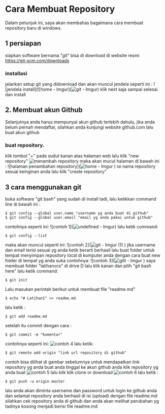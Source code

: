 # Cara Membuat Repository
<p>Dalam petunjuk ini, saya akan membahas bagaimana cara membuat repository baru di windows.</p>

## 1 persiapan
siapkan software bernama "git" bisa di download di website resmi https://git-scm.com/downloads

### installasi
jalankan setup git yang didownload dan akan muncul jendela seperti ini :
![jendela install](![home - Imgur](![git - Imgur](https://github.com/user-attachments/assets/cd8788bc-d93c-4aa8-bbdc-b45a4f77931e))
klik next saja sampai selesai dan install

## 2. Membuat akun Github
<p>Selanjutnya anda harus mempunyai akun github terlebih dahulu, jika anda belum pernah mendaftar, silahkan anda kunjungi website github.com lalu buat akun github</p>

### buat repository.
klik tombol "+" pada sudut kanan atas halaman web lalu klik "new repository"
![menambah repository](https://i.imgur.com/MqIEA8T.png)
maka akan mucul halaman di bawah ini :
![halaman penambahan repository](![home - Imgur](https://github.com/user-attachments/assets/f1e764ae-925c-4982-9b85-29a78282aebe)
)
isi nama repository sesuai keinginan anda lalu klik "create repository"

## 3 cara menggunakan git
buka software "git bash" yang sudah di install tadi, lalu ketikkan command line di bawah ini :
```
$ git config --global user.name "username yg anda buat di github"
$ git config --global user.email "email yg anda pakai untuk github"
```
contohnya seperti ini:
![contoh 1](![undefined - Imgur](https://github.com/user-attachments/assets/253c8ba6-1bf6-40b6-9585-728c5b10b280))
lalu ketik command:
```
$ git config --list
```
maka akan muncul seperti ini:
![contoh 2](![git - Imgur (1)](https://github.com/user-attachments/assets/387411e9-e20a-4f71-ac8c-6fb6b25cf133)
)
jika username dan email terisi sesuai yg anda ketik berarti berhasil
lalu buat folder untuk tempat menyimpan repository local di komputer anda dengan cara buat new folder di tempat yg anda suka contohnya:
![contoh 3](![gitt - Imgur](https://github.com/user-attachments/assets/f0958cc4-f3ce-46d0-9c25-1bd673c54ee8)
)
saya membuat folder "latihanvcs" di drive D
lalu klik kanan dan pilih "git bash here"
lalu ketik command:
```
$ git init
```
Lalu masukan perintah berikut untuk membuat file "readme.md"
```
$ echo "# Latihan1" >> readme.md
```
lalu ketik :
```
$ git add readme.md
```
setelah itu commit dengan cara :
```
$ git commit -m "komentar"
```
contohnya seperti ini:
![contoh 4](https://i.imgur.com/vDyzNN2.png)
lalu ketik:
```
$ git remote add origin "link url repository di github"
```
contoh bisa dilihat di gambar sebelumnya
untuk mendapatkan link repository yg anda buat anda tinggal ke akun github anda
klik repository yg anda buat
![contoh 5](https://i.imgur.com/mHEcVq5.png)
lalu klik klik clone or download
![contoh 6](https://i.imgur.com/52fWijn.png)
lalu ketik :
```
$ git push -u origin master
```
lalu anda akan diminta username dan password untuk login ke github anda dan selamat repository anda berhasil di isi (upload) dengan file readme.md silahkan cek repository anda di github dan anda akan melihat perubahan yg tadinya kosong menjadi berisi file readme.md
